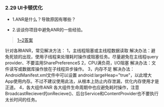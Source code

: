 ### 2.29 UI卡顿优化

- 1.ANR是什么？导致原因有哪些？

- 2.谈谈你项目中避免ANR的一些经验。

> [1~2答案](https://www.jianshu.com/p/388166988cef)

针对各种ANR，常见解决方法：
1，主线程阻塞或主线程数据读取
解决办法：避免死锁的出现，使用子线程来处理耗时操作或阻塞任务。尽量避免在主线程query provider、不要滥用SharePreferenceS
2，CPU满负荷，I/O阻塞
解决办法：文件读写或数据库操作放在子线程异步操作。
3，内存不足
解决办法：AndroidManifest.xml文件<applicatiion>中可以设置 android:largeHeap="true"，以此增大App使用内存。不过不建议使用此法，从根本上防止内存泄漏，优化内存使用才是正道。
4，各大组件ANR
各大组件生命周期中也应避免耗时操作，注意BroadcastReciever的onRecieve()、后台Service和ContentProvider也不要执行太长时间的任务。